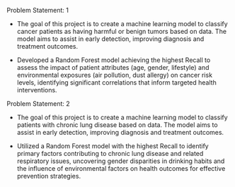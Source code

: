 Problem Statement: 1
- The goal of this project is to create a machine learning model to classify cancer patients as having harmful or benign tumors based on data. The model aims to assist in early detection, improving diagnosis and treatment outcomes.

- Developed a Random Forest model achieving the highest Recall to assess the impact of patient attributes (age, gender, lifestyle) and environmental exposures (air pollution, dust allergy) on cancer risk levels, 
identifying significant correlations that inform targeted health interventions.

Problem Statement: 2
- The goal of this project is to create a machine learning model to classify patients with chronic lung disease based on data. The model aims to assist in early detection, improving diagnosis and treatment outcomes.

- Utilized a Random Forest model with the highest Recall to identify primary factors contributing to chronic lung disease and related respiratory issues, uncovering gender disparities in drinking habits 
and the influence of environmental factors on health outcomes for effective prevention strategies.

